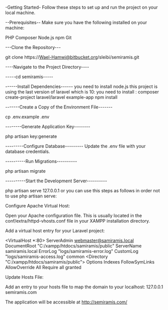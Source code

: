 -Getting Started-
Follow these steps to set up and run the project on your local machine.

--Prerequisites--
Make sure you have the following installed on your machine:

PHP
Composer
Node.js
npm
Git

---Clone the Repository---

git clone https://Wael-Hamwi@bitbucket.org/sleibi/semiramis.git

----Navigate to the Project Directory----


-----cd semiramis-----

------Install Dependencies------
you need to install node.js
this project is using the last version of laravel which is 10:
you need to install :
composer create-project laravel/laravel example-app
npm install


-------Create a Copy of the Environment File-------

cp .env.example .env


--------Generate Application Key--------

php artisan key:generate

---------Configure Database---------
Update the .env file with your database credentials.

----------Run Migrations----------

php artisan migrate

----------Start the Development Server----------

php artisan serve 127.0.0.1
or you can use this steps as follows in order not to use php artisan serve:

Configure Apache Virtual Host:

Open your Apache configuration file. This is usually located in the conf/extra/httpd-vhosts.conf file in your XAMPP installation directory.

Add a virtual host entry for your Laravel project:

<VirtualHost *:80>
    ServerAdmin webmaster@samiramis.local
    DocumentRoot "C:/xampp/htdocs/samiramis/public"
    ServerName samiramis.local
    ErrorLog "logs/samiramis-error.log"
    CustomLog "logs/samiramis-access.log" common
    <Directory "C:/xampp/htdocs/samiramis/public">
        Options Indexes FollowSymLinks
        AllowOverride All
        Require all granted
    </Directory>
</VirtualHost>

Update Hosts File:

Add an entry to your hosts file to map the domain to your localhost:
127.0.0.1    semiramis.com

The application will be accessible at http://semiramis.com/
